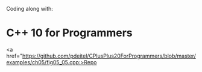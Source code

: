 Coding along with:

# C++ 10 for Programmers
<a href="https://github.com/pdeitel/CPlusPlus20ForProgrammers/blob/master/examples/ch05/fig05_05.cpp:>Repo</a>
